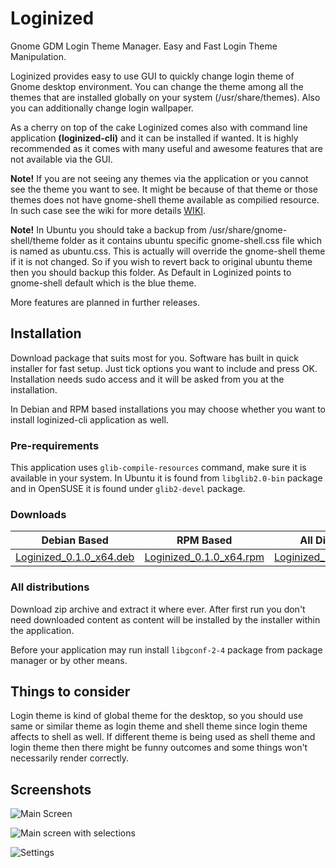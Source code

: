 # Loginized
Gnome GDM Login Theme Manager. Easy and Fast Login Theme Manipulation.

Loginized provides easy to use GUI to quickly change login theme of Gnome desktop environment. You can change the theme 
among all the themes that are installed globally on your system (/usr/share/themes). Also you can additionally change
login wallpaper. 

As a cherry on top of the cake Loginized comes also with command line application __(loginized-cli)__ and it can be installed if wanted. It is highly recommended as it comes with many useful and awesome features that are not available via the GUI.

__Note!__ If you are not seeing any themes via the application or you cannot see the theme you want to see. It might be because of that theme or those themes does not have gnome-shell theme available as compilied resource. In such case see the wiki for more details [WIKI](https://github.com/juhaku/loginized/wiki/Help).

__Note!__ In Ubuntu you should take a backup from /usr/share/gnome-shell/theme folder as it contains ubuntu specific gnome-shell.css file which is named as ubuntu.css. This is actually will override the gnome-shell theme if it is not changed. So if you 
wish to revert back to original ubuntu theme then you should backup this folder. As Default in Loginized points to gnome-shell default which is the blue theme.

More features are planned in further releases.

## Installation
Download package that suits most for you. Software has built in quick installer for fast setup. Just tick 
options you want to include and press OK. Installation needs sudo access and it will be asked from you at the installation.

In Debian and RPM based installations you may choose whether you want to install loginized-cli application as well.

### Pre-requirements
This application uses `glib-compile-resources` command, make sure it is available in your system.
In Ubuntu it is found from `libglib2.0-bin` package and in OpenSUSE it is found under `glib2-devel` package.

### Downloads
Debian Based | RPM Based | All Distributions
-------------|-----------|------------------
[Loginized_0.1.0_x64.deb](https://github.com/juhaku/loginized/releases/download/v0.1.0/Loginized_0.1.0_x64_deb.deb)|[Loginized_0.1.0_x64.rpm](https://github.com/juhaku/loginized/releases/download/v0.1.0/Loginized_0.1.0_x64_rpm.rpm)|[Loginized_0.1.0_x64_all.zip](https://github.com/juhaku/loginized/releases/download/v0.1.0/Loginized_0.1.0_x64_all.zip)

### All distributions
Download zip archive and extract it where ever. After first run you don't need downloaded content as 
content will be installed by the installer within the application.

Before your application may run install `libgconf-2-4` package from package manager or by other means.

## Things to consider
Login theme is kind of global theme for the desktop, so you should use same or similar theme as login theme and shell theme since login theme affects to shell as well. If different theme is being used as shell theme and login theme then there might be funny outcomes and some things won't necessarily render correctly.

## Screenshots
![Main Screen](https://github.com/juhaku/loginized/blob/master/screen_1.png)

![Main screen with selections](https://github.com/juhaku/loginized/blob/master/screen_2.png)

![Settings](https://github.com/juhaku/loginized/blob/master/screen_3.png)
